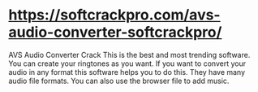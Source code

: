 # https://softcrackpro.com/avs-audio-converter-softcrackpro/
AVS Audio Converter Crack  This is the best and most trending software. You can create your ringtones as you want. If you want to convert your audio in any format this software helps you to do this. They have many audio file formats. You can also use the browser file to add music. 
